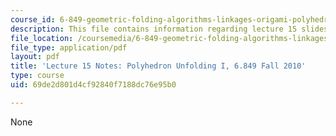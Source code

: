 ```yaml
---
course_id: 6-849-geometric-folding-algorithms-linkages-origami-polyhedra-fall-2012
description: This file contains information regarding lecture 15 slides.
file_location: /coursemedia/6-849-geometric-folding-algorithms-linkages-origami-polyhedra-fall-2012/69de2d801d4cf92840f7188dc76e95b0_MIT6_849F12_L15.pdf
file_type: application/pdf
layout: pdf
title: 'Lecture 15 Notes: Polyhedron Unfolding I, 6.849 Fall 2010'
type: course
uid: 69de2d801d4cf92840f7188dc76e95b0

---
```

None